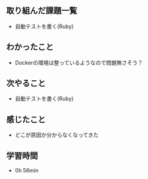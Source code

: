 ## 取り組んだ課題一覧
- 自動テストを書く(Ruby)
## わかったこと
- Dockerの環境は整っているようなので問題無さそう？
## 次やること
- 自動テストを書く(Ruby)
## 感じたこと
- どこが原因か分からなくなってきた
## 学習時間
- 0h 56min